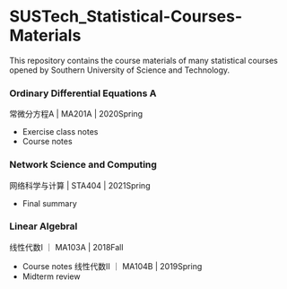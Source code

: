 # SUSTech_Statistical-Courses-Materials

This repository contains the course materials of many statistical courses opened by Southern University of Science and Technology.

### Ordinary Differential Equations A
常微分方程A | MA201A | 2020Spring
- Exercise class notes
- Course notes

### Network Science and Computing
网络科学与计算 | STA404 | 2021Spring
- Final summary

### Linear Algebral
线性代数I ｜ MA103A | 2018Fall
- Course notes
线性代数II ｜ MA104B | 2019Spring
- Midterm review
